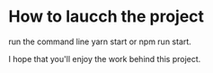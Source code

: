 # How to laucch the project

run the command line yarn start or npm run start.

I hope that you'll enjoy the work behind this project.
